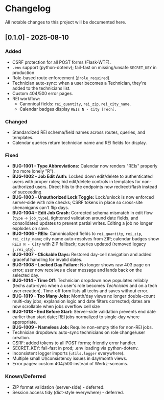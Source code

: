 # Changelog

All notable changes to this project will be documented here.

## [0.1.0] - 2025-08-10

### Added

- CSRF protection for all POST forms (Flask-WTF).
- `.env` support (python-dotenv); fail-fast on missing/unsafe `SECRET_KEY` in production
- Role-based route enforcement (`@role_required`).
- Technician auto-sync: when a user becomes a Technician, they're added to the technicians list.
- Custom 404/500 error pages.
- REI workflow:
  - Canonical fields: `rei_quantity`, `rei_zip`, `rei_city_name`.
  - Calendar badges display `REIs N - City [Tech]`.

### Changed

- Standardized REI schema/field names across routes, queries, and templates.
- Calendar queries return technician name and REI fields for display.

### Fixed

- **BUG-1001 - Type Abbreviations:** Calendar now renders "REIs" properly (no more lonely "R").
- **BUG-1002 - Job Edit Auth:** Locked down edit/delete to authenticated users with proper roles; hid edit/delete controls in templates for non-authorized users. Direct hits to the endpoints now redirect/flash instead of succeeding.
- **BUG-1003 - Unauthorized Lock Toggle:** Lock/unlock is now enforced server-side with role checks; CSRF tokens in place so cross-site shenanigans can't flip days.
- **BUG-1004 - Edit Job Crash:** Corrected schema mismatch in edit flow (`type` -> `job_type`), tightened validation around date fields, and consolidated updates to prevent partial writes. Editing a job no longer explodes on save.
- **BUG-1006 - REIs:** Canonicalized fields to `rei_quantity`, `rei_zip`, `rei_city_name`; city name auto-resolves from ZIP; calendar badges show `REIs N - City` with ZIP fallback; queries updated (removed legacy `j.rei_qty`).
- **BUG-1007 - Clickable Days:** Restored day-cell navigation and added graceful handling for invalid dates.
- **BUG-1008 - Locked Day Failure:** No longer shows raw 403 page on error; user now receives a clear message and lands back on the selected day.
- **BUG-1014 - Time Off:** Technician dropdown now populates reliably (techs auto-sync when a user's role becomes *Technician* and on a tech user creation). Time-off form lists all techs and saves without error.
- **BUG-1019 - Too Many Jobs:** Month/day views no longer double-count multi-day jobs; explansion logic and date filters corrected; dates are now scrollable when jobs overflow cell size
- **BUG-1018 - End Before Start:** Server-side validation prevents end date earlier than start date; REI jobs normalized to single-day where appropriate.
- **BUG-1009 - Nameless Job:** Require non-empty title for non-REI jobs.
- Technician dropdown: auto-sync technicians on role change/user creation.
- CSRF: added tokens to all POST forms; friendly error handler.
- SECRET_KEY: fail-fast in prod; .env loading via python-dotenv.
- Inconsistent logger imports (`utils.logger` everywhere).
- Multiple small UI/consistency issues in day/month views.
- Error pages: custom 404/500 instead of Werkz-screams.

### Known/Deferred

- ZIP format validation (server-side) - deferred.
- Session access tidy (dict-style everywhere) - deferred.
